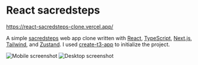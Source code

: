 # React sacredsteps

https://react-sacredsteps-clone.vercel.app/ 

A simple [sacredsteps](https://www.sacredsteps.com) web app clone written with [React](https://react.dev/), [TypeScript](https://www.typescriptlang.org/), [Next.js](https://nextjs.org/), [Tailwind](https://tailwindcss.com/), and [Zustand](https://github.com/pmndrs/zustand). I used [create-t3-app](https://github.com/t3-oss/create-t3-app) to initialize the project.

<img src="./screenshots/screenshot-mobile.png" alt="Mobile screenshot" />
<img src="./screenshots/screenshot-desktop.png" alt="Desktop screenshot" />
